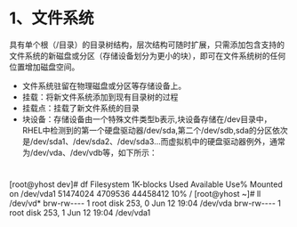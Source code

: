 


# 1、文件系统
具有单个根（/目录）的目录树结构，层次结构可随时扩展，只需添加包含支持的文件系统的新磁盘或分区（存储设备划分为更小的块），即可在文件系统树的任何位置增加磁盘空间。
*  文件系统驻留在物理磁盘或分区等存储设备上。
*  挂载：将新文件系统添加到现有目录树的过程
*  挂载点：挂载了新文件系统的目录
*  块设备：存储设备由一个特殊文件类型b表示,块设备存储在/dev目录中，RHEL中检测到的第一个硬盘驱动器/dev/sda,第二个/dev/sdb,sda的分区依次是/dev/sda1、/dev/sda2、/dev/sda3...而虚拟机中的硬盘驱动器例外，通常为/dev/vda、/dev/vdb等，如下所示：
#
[root@yhost dev]# df
Filesystem     1K-blocks    Used Available Use% Mounted on
/dev/vda1       51474024 4709536  44458412  10% /
[root@yhost ~]# ll /dev/vd*
brw-rw---- 1 root disk 253, 0 Jun 12 19:04 /dev/vda
brw-rw---- 1 root disk 253, 1 Jun 12 19:04 /dev/vda1
